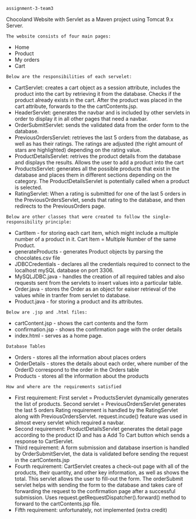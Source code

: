     assignment-3-team3


Chocoland Website with Servlet as a Maven project using Tomcat 9.x Server.

    The website consists of four main pages:

   * Home
   * Product
   * My orders
   * Cart
   
    Below are the responsibilities of each servelet:
    
   * CartServlet: creates a cart object as a session attribute, includes the product into the cart by retrieving it from the database. 
     Checks if the product already exists in the cart. After the product was placed in the cart attribute, forwards to the the cartContents.jsp.
   * HeaderServlet: generates the navbar and is included by other servlets in order to display it in all other pages that need a navbar.
   * OrderSubmitServlet: sends the validated data from the order form to the database.
   * PreviousOrdersServlet: retrieves the last 5 orders from the database, as well as has their ratings. The ratings are adjusted (the right amount
     of stars are highlighted) depending on the rating value.
   * ProductDetailsServlet: retrives the product details from the database and displays the results. Allows the user to add a product into the cart
   * ProductsServlet: generates all the possible products that exist in the database and places them in different sections depending on the category. 
     The ProductDetailsServlet is potentially called when a product is selected.
   * RatingServlet: When a rating is submitted for one of the last 5 orders in the PreviousOrdersServlet, sends that rating to the database, 
     and then redirects to the PreviousOrders page.
     
     
     
    Below are other classes that were created to follow the single-responsibility principle:
    
   * CartItem - for storing each cart item, which might include a multiple number of a product in it. Cart Item = Multiple Number of the same Product.
   * generateProducts - generates Product objects by parsing the chocolates.csv file
   * JDBCCredentials - declares all the credentials required to connect to the localhost mySQL database on port 3306.
   * MySQLJDBC.java - handles the creation of all required tables and also requests sent from the servlets to insert values into a particular table.
   * Order.java - stores the Order as an object for eaiser retrieval of the values while in tranfer from servlet to database.
   * Product.java - for storing a product and its attributes.
   
    Below are .jsp and .html files:
   
   * cartContent.jsp - shows the cart contents and the form
   * confirmation.jsp - shows the confirmation page with the order details
   * index.html       - serves as a home page. 
  
   
   
    Database Tables
   
   * Orders        - stores all the information about places orders
   * OrderDetails  - stores the details about each order, where number of the OrderID correspond to the order in the Orders table
   * Products      - stores all the information about the products
   
    
    How and where are the requirements satisfied 
    
   * First requirement:
     First servlet  = ProductsServlet dynamically generates the list of products.
     Second servlet = PreviousOrdersServlet generates the last 5 orders
     Rating requirement is handled by the RatingServlet along with PreviousOrdersServlet.
     request.incude() feature was used in almost every servlet which required a navbar.
   * Second requirement:
     ProductDetailsServlet generates the detail page according to the product ID and has a Add To Cart button which sends a response to CartServlet.
   * Third requirement:
     A form submission and database insertion is handled by OrderSubmitServlet, the data is validated before sending the request in the 
     cartContents.jsp
   * Fourth requirement:
     CartServlet creates a check-out page with all of the products, their quantity, and other key information, as well as shows the total.
     This servlet allows the user to fill-out the form. The orderSubmit servlet helps with sending the form to the database and
     takes care of forwarding the request to the confirmation page after a successful submission.
     Uses request.getRequestDispatcher().forward() method to forward to the cartContents.jsp file. 
   * Fifth requirement: unfortunately, not implemented (extra credit)
    
